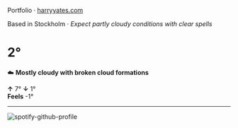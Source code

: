Portfolio · [harryyates.com](https://harryyates.com)

<!-- WEATHER_START -->
Based in Stockholm · *Expect partly cloudy conditions with clear spells*

# 2°
☁️ **Mostly cloudy with broken cloud formations**

**↑** 7° **↓** 1°  
**Feels** -1°

---
<!-- WEATHER_END -->

<p align="left">
  <a>
    <img src="https://spotify-github-profile.kittinanx.com/api/view?uid=bigbello&cover_image=true&theme=natemoo-re&show_offline=true&background_color=121212&interchange=false&bar_color=53b14f&bar_color_cover=false" alt="spotify-github-profile">
  </a>
</p>